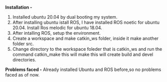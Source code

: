**Installation -** 

1) Installed ubuntu 20.04 by dual booting my system.
2) After installing ubuntu istall ROS, I have installed ROS noetic for ubuntu 20.04. Install Ros melodic for ubuntu 18.04.
3) After intalling ROS, setup the environment.
4) Create a workspace and make catkin_ws folder, inside it make another folder src.
5) Change directory to the workspace foleder that is catkin_ws and run the command catkin_make this will make this will create build and devel directories.

**Problems faced -**
Already installed Ubuntu and ROS before,so no problems faced as of now.